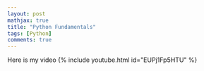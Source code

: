 ```yaml
---
layout: post
mathjax: true
title: "Python Fundamentals"
tags: [Python]
comments: true
---
```


Here is my video
{% include youtube.html id="EUPj1Fp5HTU" %}